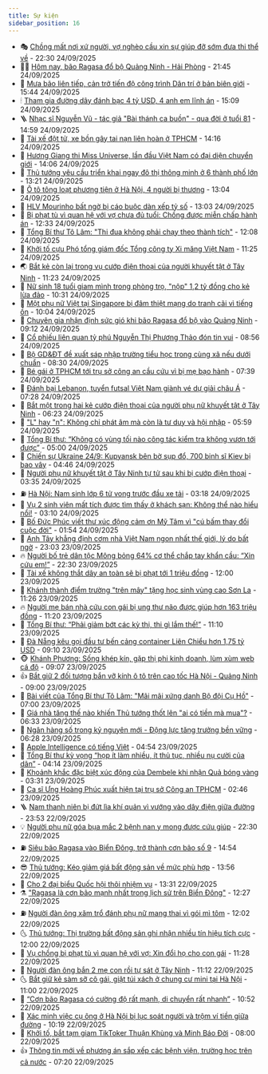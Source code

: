 ```yaml
---
title: Sự kiện
sidebar_position: 16
---
```


<!-- dantri-su-kien:START -->
- 🎭 [Chồng mất nơi xứ người, vợ nghèo cầu xin sự giúp đỡ sớm đưa thi thể về](https://dantri.com.vn/tam-long-nhan-ai/chong-mat-noi-xu-nguoi-vo-ngheo-cau-xin-su-giup-do-som-dua-thi-the-ve-20250921160101901.htm) - 22:30 24/09/2025
- 👨‍🏫 [Hôm nay, bão Ragasa đổ bộ Quảng Ninh - Hải Phòng](https://dantri.com.vn/thoi-su/hom-nay-bao-ragasa-do-bo-quang-ninh-hai-phong-20250924213122976.htm) - 21:45 24/09/2025
- 🌮 [Mưa bão liên tiếp, cản trở tiến độ công trình Dân trí ở bản biên giới](https://dantri.com.vn/tam-long-nhan-ai/mua-bao-lien-tiep-can-tro-tien-do-cong-trinh-dan-tri-o-ban-bien-gioi-20250924180201033.htm) - 15:44 24/09/2025
- 🕯 [Tham gia đường dây đánh bạc 4 tỷ USD, 4 anh em lĩnh án](https://dantri.com.vn/phap-luat/tham-gia-duong-day-danh-bac-4-ty-usd-4-anh-em-linh-an-20250924213429362.htm) - 15:09 24/09/2025
- 🪜 [Nhạc sĩ Nguyễn Vũ - tác giả &quot;Bài thánh ca buồn&quot; - qua đời ở tuổi 81](https://dantri.com.vn/giai-tri/nhac-si-nguyen-vu-tac-gia-bai-thanh-ca-buon-qua-doi-o-tuoi-81-20250924214639127.htm) - 14:59 24/09/2025
- 🐘 [Tài xế đột tử, xe bồn gây tai nạn liên hoàn ở TPHCM](https://dantri.com.vn/thoi-su/tai-xe-dot-tu-xe-bon-gay-tai-nan-lien-hoan-o-tphcm-20250924210237136.htm) - 14:16 24/09/2025
- 🤔 [Hương Giang thi Miss Universe, lần đầu Việt Nam có đại diện chuyển giới](https://dantri.com.vn/giai-tri/huong-giang-thi-miss-universe-lan-dau-viet-nam-co-dai-dien-chuyen-gioi-20250924205346637.htm) - 14:06 24/09/2025
- 🧠 [Thủ tướng yêu cầu triển khai ngay đô thị thông minh ở 6 thành phố lớn](https://dantri.com.vn/thoi-su/thu-tuong-yeu-cau-trien-khai-ngay-do-thi-thong-minh-o-6-thanh-pho-lon-20250924202144535.htm) - 13:21 24/09/2025
- 📝 [Ô tô tông loạt phương tiện ở Hà Nội, 4 người bị thương](https://dantri.com.vn/thoi-su/o-to-tong-loat-phuong-tien-o-ha-noi-4-nguoi-bi-thuong-20250924200121562.htm) - 13:04 24/09/2025
- 🦏 [HLV Mourinho bất ngờ bị cáo buộc dàn xếp tỷ số](https://dantri.com.vn/the-thao/hlv-mourinho-bat-ngo-bi-cao-buoc-dan-xep-ty-so-20250924200353731.htm) - 13:03 24/09/2025
- 🥰 [Bị phạt tù vì quan hệ với vợ chưa đủ tuổi: Chồng được miễn chấp hành án](https://dantri.com.vn/phap-luat/bi-phat-tu-vi-quan-he-voi-vo-chua-du-tuoi-chong-duoc-mien-chap-hanh-an-20250924191240465.htm) - 12:33 24/09/2025
- 🤗 [Tổng Bí thư Tô Lâm: &quot;Thi đua không phải chạy theo thành tích&quot;](https://dantri.com.vn/thoi-su/tong-bi-thu-to-lam-thi-dua-khong-phai-chay-theo-thanh-tich-20250924183700873.htm) - 12:08 24/09/2025
- 🌈 [Khởi tố cựu Phó tổng giám đốc Tổng công ty Xi măng Việt Nam](https://dantri.com.vn/phap-luat/khoi-to-cuu-pho-tong-giam-doc-tong-cong-ty-xi-mang-viet-nam-20250924182102242.htm) - 11:25 24/09/2025
- 🌏 [Bắt kẻ còn lại trong vụ cướp điện thoại của người khuyết tật ở Tây Ninh](https://dantri.com.vn/phap-luat/bat-ke-con-lai-trong-vu-cuop-dien-thoai-cua-nguoi-khuyet-tat-o-tay-ninh-20250924182010964.htm) - 11:23 24/09/2025
- 💄 [Nữ sinh 18 tuổi giam mình trong phòng trọ, &quot;nộp&quot; 1,2 tỷ đồng cho kẻ lừa đảo](https://dantri.com.vn/phap-luat/nu-sinh-18-tuoi-giam-minh-trong-phong-tro-nop-12-ty-dong-cho-ke-lua-dao-20250924172234252.htm) - 10:31 24/09/2025
- 👺 [Một phụ nữ Việt tại Singapore bị đâm thiệt mạng do tranh cãi vì tiếng ồn](https://dantri.com.vn/the-gioi/mot-phu-nu-viet-tai-singapore-bi-dam-thiet-mang-do-tranh-cai-vi-tieng-on-20250924165041723.htm) - 10:04 24/09/2025
- 👹 [Chuyên gia nhận định sức gió khi bão Ragasa đổ bộ vào Quảng Ninh](https://dantri.com.vn/thoi-su/chuyen-gia-nhan-dinh-suc-gio-khi-bao-ragasa-do-bo-vao-quang-ninh-20250924155717463.htm) - 09:12 24/09/2025
- 🌊 [Cổ phiếu liên quan tỷ phú Nguyễn Thị Phương Thảo đón tin vui](https://dantri.com.vn/kinh-doanh/co-phieu-lien-quan-ty-phu-nguyen-thi-phuong-thao-don-tin-vui-20250924153322399.htm) - 08:56 24/09/2025
- 🤠 [Bộ GD&amp;ĐT đề xuất sáp nhập trường tiểu học trong cùng xã nếu dưới chuẩn](https://dantri.com.vn/giao-duc/bo-gddt-de-xuat-sap-nhap-truong-tieu-hoc-trong-cung-xa-neu-duoi-chuan-20250924151941939.htm) - 08:30 24/09/2025
- 🎊 [Bé gái ở TPHCM tới trụ sở công an cầu cứu vì bị mẹ bạo hành](https://dantri.com.vn/phap-luat/be-gai-o-tphcm-toi-tru-so-cong-an-cau-cuu-vi-bi-me-bao-hanh-20250924132808155.htm) - 07:39 24/09/2025
- 🐘 [Đánh bại Lebanon, tuyển futsal Việt Nam giành vé dự giải châu Á](https://dantri.com.vn/the-thao/danh-bai-lebanon-tuyen-futsal-viet-nam-gianh-ve-du-giai-chau-a-20250924142838981.htm) - 07:28 24/09/2025
- 💂 [Bắt một trong hai kẻ cướp điện thoại của người phụ nữ khuyết tật ở Tây Ninh](https://dantri.com.vn/phap-luat/bat-mot-trong-hai-ke-cuop-dien-thoai-cua-nguoi-phu-nu-khuyet-tat-o-tay-ninh-20250924131738906.htm) - 06:23 24/09/2025
- 👹 [&quot;L&quot; hay &quot;n&quot;: Không chỉ phát âm mà còn là tư duy và hội nhập](https://dantri.com.vn/giao-duc/l-hay-n-khong-chi-phat-am-ma-con-la-tu-duy-va-hoi-nhap-20250924114130349.htm) - 05:59 24/09/2025
- 🦒 [Tổng Bí thư: “Không có vùng tối nào công tác kiểm tra không vươn tới được”](https://dantri.com.vn/thoi-su/tong-bi-thu-khong-co-vung-toi-nao-cong-tac-kiem-tra-khong-vuon-toi-duoc-20250924114652852.htm) - 05:00 24/09/2025
- 🗽 [Chiến sự Ukraine 24/9: Kupyansk bên bờ sụp đổ, 700 binh sĩ Kiev bị bao vây](https://dantri.com.vn/the-gioi/chien-su-ukraine-249-kupyansk-ben-bo-sup-do-700-binh-si-kiev-bi-bao-vay-20250924112506383.htm) - 04:46 24/09/2025
- 💄 [Người phụ nữ khuyết tật ở Tây Ninh tự tử sau khi bị cướp điện thoại](https://dantri.com.vn/thoi-su/nguoi-phu-nu-khuyet-tat-o-tay-ninh-tu-tu-sau-khi-bi-cuop-dien-thoai-20250924101032685.htm) - 03:35 24/09/2025
- ⛽️ [Hà Nội: Nam sinh lớp 6 tử vong trước đầu xe tải](https://dantri.com.vn/thoi-su/ha-noi-nam-sinh-lop-6-tu-vong-truoc-dau-xe-tai-20250924100449120.htm) - 03:18 24/09/2025
- 🥷 [Vụ 2 sinh viên mất tích được tìm thấy ở khách sạn: Không thể nào hiểu nổi!](https://dantri.com.vn/giao-duc/vu-2-sinh-vien-mat-tich-duoc-tim-thay-o-khach-san-khong-the-nao-hieu-noi-20250924094938267.htm) - 03:10 24/09/2025
- 🤖 [Bố Đức Phúc viết thư xúc động cảm ơn Mỹ Tâm vì &quot;cú bấm thay đổi cuộc đời&quot;](https://dantri.com.vn/giai-tri/bo-duc-phuc-viet-thu-xuc-dong-cam-on-my-tam-vi-cu-bam-thay-doi-cuoc-doi-20250924081832709.htm) - 01:54 24/09/2025
- 🌊 [Anh Tây khẳng định cơm nhà Việt Nam ngon nhất thế giới, lý do bất ngờ](https://dantri.com.vn/du-lich/anh-tay-khang-dinh-com-nha-viet-nam-ngon-nhat-the-gioi-ly-do-bat-ngo-20250923125842103.htm) - 23:03 23/09/2025
- 🔥 [Người bố trẻ dân tộc Mông bỏng 64% cơ thể chắp tay khẩn cầu: “Xin cứu em!”](https://dantri.com.vn/tam-long-nhan-ai/nguoi-bo-tre-dan-toc-mong-bong-64-co-the-chap-tay-khan-cau-xin-cuu-em-20250920160733997.htm) - 22:30 23/09/2025
- 🦏 [Tài xế không thắt dây an toàn sẽ bị phạt tới 1 triệu đồng](https://dantri.com.vn/thoi-su/tai-xe-khong-that-day-an-toan-se-bi-phat-toi-1-trieu-dong-20250923161155857.htm) - 12:00 23/09/2025
- 🐘 [Khánh thành điểm trường &quot;trên mây&quot; tặng học sinh vùng cao Sơn La](https://dantri.com.vn/tam-long-nhan-ai/khanh-thanh-diem-truong-tren-may-tang-hoc-sinh-vung-cao-son-la-20250923132847805.htm) - 11:26 23/09/2025
- 🔥 [Người mẹ bán nhà cứu con gái bị ung thư não được giúp hơn 163 triệu đồng](https://dantri.com.vn/tam-long-nhan-ai/nguoi-me-ban-nha-cuu-con-gai-bi-ung-thu-nao-duoc-giup-hon-163-trieu-dong-20250923131000014.htm) - 11:20 23/09/2025
- 💼 [Tổng Bí thư: “Phải giảm bớt các kỳ thi, thi gì lắm thế!”](https://dantri.com.vn/thoi-su/tong-bi-thu-phai-giam-bot-cac-ky-thi-thi-gi-lam-the-20250923135319505.htm) - 11:10 23/09/2025
- 🚀 [Đà Nẵng kêu gọi đầu tư bến cảng container Liên Chiểu hơn 1,75 tỷ USD](https://dantri.com.vn/thoi-su/da-nang-keu-goi-dau-tu-ben-cang-container-lien-chieu-hon-175-ty-usd-20250923144800589.htm) - 09:10 23/09/2025
- 🐵 [Khánh Phương: Sống khép kín, gặp thị phi kinh doanh, lùm xùm web cá độ](https://dantri.com.vn/giai-tri/khanh-phuong-song-khep-kin-gap-thi-phi-kinh-doanh-lum-xum-web-ca-do-20250923085531476.htm) - 09:07 23/09/2025
- 👍 [Bắt giữ 2 đối tượng bắn vỡ kính ô tô trên cao tốc Hà Nội - Quảng Ninh](https://dantri.com.vn/phap-luat/bat-giu-2-doi-tuong-ban-vo-kinh-o-to-tren-cao-toc-ha-noi-quang-ninh-20250923154657709.htm) - 09:00 23/09/2025
- 🚦 [Bài viết của Tổng Bí thư Tô Lâm: &quot;Mãi mãi xứng danh Bộ đội Cụ Hồ&quot;](https://dantri.com.vn/thoi-su/bai-viet-cua-tong-bi-thu-to-lam-mai-mai-xung-danh-bo-doi-cu-ho-20250923134937453.htm) - 07:00 23/09/2025
- 🥸 [Giá nhà tăng thế nào khiến Thủ tướng thốt lên &quot;ai có tiền mà mua&quot;?](https://dantri.com.vn/bat-dong-san/gia-nha-tang-the-nao-khien-thu-tuong-thot-len-ai-co-tien-ma-mua-20250923120356551.htm) - 06:33 23/09/2025
- 🥷 [Ngân hàng số trong kỷ nguyên mới - Động lực tăng trưởng bền vững](https://dantri.com.vn/kinh-doanh/ngan-hang-so-trong-ky-nguyen-moi-dong-luc-tang-truong-ben-vung-20250923103235784.htm) - 06:28 23/09/2025
- 🤡 [Apple Intelligence có tiếng Việt](https://dantri.com.vn/cong-nghe/apple-intelligence-co-tieng-viet-20250923111651750.htm) - 04:54 23/09/2025
- 🥳 [Tổng Bí thư kỳ vọng “họp ít làm nhiều, ít thủ tục, nhiều nụ cười của dân”](https://dantri.com.vn/thoi-su/tong-bi-thu-ky-vong-hop-it-lam-nhieu-it-thu-tuc-nhieu-nu-cuoi-cua-dan-20250923110245266.htm) - 04:14 23/09/2025
- 🤩 [Khoảnh khắc đặc biệt xúc động của Dembele khi nhận Quả bóng vàng](https://dantri.com.vn/the-thao/khoanh-khac-dac-biet-xuc-dong-cua-dembele-khi-nhan-qua-bong-vang-20250923091459526.htm) - 03:31 23/09/2025
- 🎡 [Ca sĩ Ưng Hoàng Phúc xuất hiện tại trụ sở Công an TPHCM](https://dantri.com.vn/phap-luat/ca-si-ung-hoang-phuc-xuat-hien-tai-tru-so-cong-an-tphcm-20250923092805911.htm) - 02:46 23/09/2025
- 🪜 [Nam thanh niên bị đứt lìa khí quản vì vướng vào dây điện giữa đường](https://dantri.com.vn/suc-khoe/nam-thanh-nien-bi-dut-lia-khi-quan-vi-vuong-vao-day-dien-giua-duong-20250922222804974.htm) - 23:53 22/09/2025
- 💡 [Người phụ nữ góa bụa mắc 2 bệnh nan y mong được cứu giúp](https://dantri.com.vn/tam-long-nhan-ai/nguoi-phu-nu-goa-bua-mac-2-benh-nan-y-mong-duoc-cuu-giup-20250917120602462.htm) - 22:30 22/09/2025
- ⛽️ [Siêu bão Ragasa vào Biển Đông, trở thành cơn bão số 9](https://dantri.com.vn/thoi-su/sieu-bao-ragasa-vao-bien-dong-tro-thanh-con-bao-so-9-20250922212026388.htm) - 14:54 22/09/2025
- 😎 [Thủ tướng: Kéo giảm giá bất động sản về mức phù hợp](https://dantri.com.vn/bat-dong-san/thu-tuong-keo-giam-gia-bat-dong-san-ve-muc-phu-hop-20250922204103548.htm) - 13:56 22/09/2025
- 🗽 [Cho 2 đại biểu Quốc hội thôi nhiệm vụ](https://dantri.com.vn/thoi-su/cho-2-dai-bieu-quoc-hoi-thoi-nhiem-vu-20250922203146370.htm) - 13:31 22/09/2025
- ⚗️ [&quot;Ragasa là cơn bão mạnh nhất trong lịch sử trên Biển Đông&quot;](https://dantri.com.vn/thoi-su/ragasa-la-con-bao-manh-nhat-trong-lich-su-tren-bien-dong-20250922190325216.htm) - 12:27 22/09/2025
- ⛽️ [Người đàn ông xăm trổ đánh phụ nữ mang thai vì gói mì tôm](https://dantri.com.vn/phap-luat/nguoi-dan-ong-xam-tro-danh-phu-nu-mang-thai-vi-goi-mi-tom-20250922182531554.htm) - 12:02 22/09/2025
- 🌜 [Thủ tướng: Thị trường bất động sản ghi nhận nhiều tín hiệu tích cực](https://dantri.com.vn/bat-dong-san/thu-tuong-thi-truong-bat-dong-san-ghi-nhan-nhieu-tin-hieu-tich-cuc-20250922184852679.htm) - 12:00 22/09/2025
- 🦩 [Vụ chồng bị phạt tù vì quan hệ với vợ: Xin đổi họ cho con gái](https://dantri.com.vn/phap-luat/vu-chong-bi-phat-tu-vi-quan-he-voi-vo-xin-doi-ho-cho-con-gai-20250922180104310.htm) - 11:28 22/09/2025
- 🦒 [Người đàn ông bắn 2 mẹ con rồi tự sát ở Tây Ninh](https://dantri.com.vn/phap-luat/nguoi-dan-ong-ban-2-me-con-roi-tu-sat-o-tay-ninh-20250922175552520.htm) - 11:12 22/09/2025
- 🌜 [Bắt giữ kẻ sàm sỡ cô gái, giật túi xách ở chung cư mini tại Hà Nội](https://dantri.com.vn/phap-luat/bat-giu-ke-sam-so-co-gai-giat-tui-xach-o-chung-cu-mini-tai-ha-noi-20250922175536233.htm) - 11:00 22/09/2025
- 🐎 [“Cơn bão Ragasa có cường độ rất mạnh, di chuyển rất nhanh”](https://dantri.com.vn/thoi-su/con-bao-ragasa-co-cuong-do-rat-manh-di-chuyen-rat-nhanh-20250922174628024.htm) - 10:52 22/09/2025
- 🌋 [Xác minh việc cụ ông ở Hà Nội bị lục soát người và trộm ví tiền giữa đường](https://dantri.com.vn/phap-luat/xac-minh-viec-cu-ong-o-ha-noi-bi-luc-soat-nguoi-va-trom-vi-tien-giua-duong-20250922165103190.htm) - 10:19 22/09/2025
- 🧰 [Khởi tố, bắt tạm giam TikToker Thuận Khùng và Minh Báo Đời](https://dantri.com.vn/phap-luat/khoi-to-bat-tam-giam-tiktoker-thuan-khung-va-minh-bao-doi-20250922145726063.htm) - 08:00 22/09/2025
- 👍 [Thông tin mới về phương án sắp xếp các bệnh viện, trường học trên cả nước](https://dantri.com.vn/thoi-su/thong-tin-moi-ve-phuong-an-sap-xep-cac-benh-vien-truong-hoc-tren-ca-nuoc-20250922133848277.htm) - 07:20 22/09/2025<!-- dantri-su-kien:END -->
